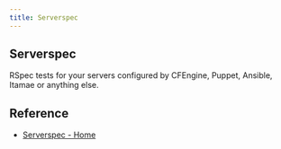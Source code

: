 ```yaml
---
title: Serverspec
---
```


## Serverspec
RSpec tests for your servers configured by CFEngine, Puppet, Ansible, Itamae or anything else.

## Reference
* [Serverspec - Home](https://serverspec.org/)
